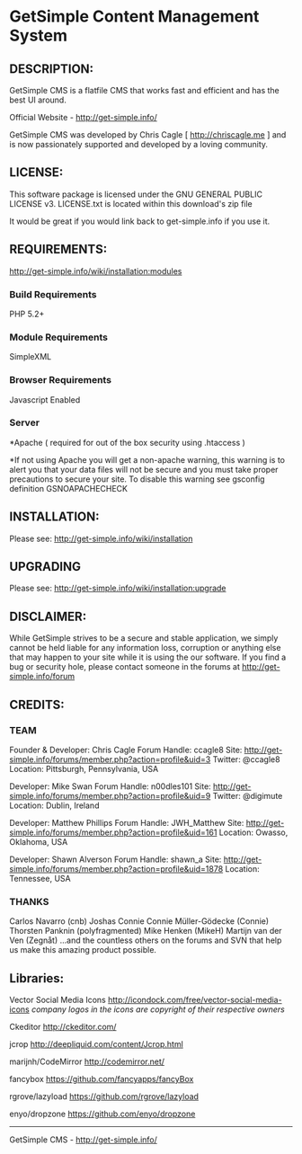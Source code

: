 GetSimple Content Management System
=========================================

 DESCRIPTION:
-----------------------------------

GetSimple CMS is a flatfile CMS that works fast and efficient and has 
the best UI around.

Official Website - http://get-simple.info/

GetSimple CMS was developed by Chris Cagle [ http://chriscagle.me ] and 
is now passionately supported and developed by a loving community.


 LICENSE:
-----------------------------------

This software package is licensed under the GNU GENERAL PUBLIC LICENSE v3. 
LICENSE.txt is located within this download's zip file

It would be great if you would link back to get-simple.info if you use it.


REQUIREMENTS: 
-----------------------------------

http://get-simple.info/wiki/installation:modules

### Build Requirements ###

PHP 5.2+

### Module Requirements ###

SimpleXML

### Browser Requirements ###

Javascript Enabled

### Server ###
*Apache ( required for out of the box security using .htaccess )

*If not using Apache you will get a non-apache warning, 
this warning is to alert you that your data files will not be secure 
and you must take proper precautions to secure your site.
To disable this warning see gsconfig definition GSNOAPACHECHECK


INSTALLATION:
-----------------------------------

Please see: http://get-simple.info/wiki/installation


UPGRADING
-----------------------------------

Please see: http://get-simple.info/wiki/installation:upgrade


DISCLAIMER:
-----------------------------------

While GetSimple strives to be a secure and stable application, we simply cannot 
be held liable for any information loss, corruption or anything else that may 
happen to your site while it is using the our software. If you find a bug 
or security hole, please contact someone in the forums at 
http://get-simple.info/forum


CREDITS:
-----------------------------------

### TEAM ###


Founder & Developer: Chris Cagle
Forum Handle: ccagle8
Site: http://get-simple.info/forums/member.php?action=profile&uid=3
Twitter: @ccagle8
Location: Pittsburgh, Pennsylvania, USA
  
  
  
  Developer: Mike Swan
  Forum Handle: n00dles101
  Site: http://get-simple.info/forums/member.php?action=profile&uid=9
  Twitter: @digimute
  Location: Dublin, Ireland
  
  Developer: Matthew Phillips
  Forum Handle: JWH_Matthew
  Site: http://get-simple.info/forums/member.php?action=profile&uid=161
  Location: Owasso, Oklahoma, USA

  Developer: Shawn Alverson
  Forum Handle: shawn_a
  Site: http://get-simple.info/forums/member.php?action=profile&uid=1878
  Location: Tennessee, USA

### THANKS ###
  Carlos Navarro (cnb)
  Joshas
  Connie Connie Müller-Gödecke (Connie)
  Thorsten Panknin (polyfragmented)
  Mike Henken (MikeH)
  Martijn van der Ven (Zegnåt)
  ...and the countless others on the forums and SVN that help us make this amazing product possible.

Libraries:
-----------------------------------



Vector Social Media Icons
http://icondock.com/free/vector-social-media-icons
_company logos in the icons are copyright of their respective owners_

Ckeditor
http://ckeditor.com/

jcrop
http://deepliquid.com/content/Jcrop.html

marijnh/CodeMirror
http://codemirror.net/

fancybox
https://github.com/fancyapps/fancyBox

rgrove/lazyload
https://github.com/rgrove/lazyload

enyo/dropzone
https://github.com/enyo/dropzone
______________________________________________
GetSimple CMS - http://get-simple.info/
